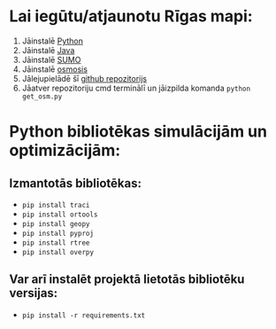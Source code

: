 # Lai iegūtu/atjaunotu Rīgas mapi:
1. Jāinstalē [Python](https://www.python.org/downloads/)
1. Jāinstalē [Java](https://www.oracle.com/java/technologies/downloads/)
3. Jāinstalē [SUMO](https://sumo.dlr.de/docs/Installing/index.html)
4. Jāinstalē [osmosis](https://wiki.openstreetmap.org/wiki/Osmosis)
5. Jālejupielādē šī [github repozitorijs](https://github.com/221RDB289/BakalauraDarbs/archive/refs/heads/main.zip)
6. Jāatver repozitoriju cmd terminālī un jāizpilda komanda `python get_osm.py`

# Python bibliotēkas simulācijām un optimizācijām:
## Izmantotās bibliotēkas:
- `pip install traci`
- `pip install ortools`
- `pip install geopy`
- `pip install pyproj`
- `pip install rtree`
- `pip install overpy`
## Var arī instalēt projektā lietotās bibliotēku versijas:
- `pip install -r requirements.txt`
